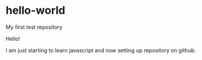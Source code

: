 # hello-world
My first test repository

Hello!

I am just starting to learn javascript and now setting up repository on github.
